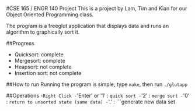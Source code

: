 #CSE 165 / ENGR 140 Project
This is a project by Lam, Tim and Kian for our Object Oriented Programming class.

The program is a freeglut application that displays data and runs an algorithm to graphically sort it.

##Progress
- Quicksort: complete
- Mergesort: complete
- Heapsort: not complete
- Insertion sort: not complete

##How to run
Running the program is simple; type `make`, then run `./glutapp`

##Operations
-```Right Click
-```'Enter' or '1'    :	```quick sort
-```'2'    :	```merge sort
-```'0'    :	```return to unsorted state (same data)
-```'.'    :	```generate new data set


